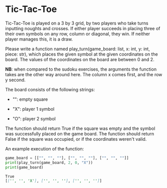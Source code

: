 
# Tic-Tac-Toe

Tic-Tac-Toe is played on a 3 by 3 grid, by two players who take turns inputting noughts and crosses. If either player succeeds in placing three of their own symbols on any row, column or diagonal, they win. If neither player manages this, it is a draw.

Please write a function named play_turn(game_board: list, x: int, y: int, piece: str), which places the given symbol at the given coordinates on the board. The values of the coordinates on the board are between 0 and 2.

**NB**: when compared to the sudoku exercises, the arguments the function takes are the other way around here. The column x comes first, and the row y second.

The board consists of the following strings:

- "": empty square

- "X": player 1 symbol

- "O": player 2 symbol

The function should return True if the square was empty and the symbol was successfully placed on the game board. The function should return False if the square was occupied, or if the coordinates weren't valid.

An example execution of the function:

```python
game_board = [["", "", ""], ["", "", ""], ["", "", ""]]
print(play_turn(game_board, 2, 0, "X"))
print(game_board)
```

```markdown
True
[['', '', 'X'], ['', '', ''], ['', '', '']]
```
